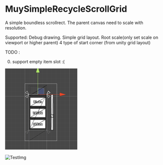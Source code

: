 # MuySimpleRecycleScrollGrid

A simple boundless scrollrect.
The parent canvas need to scale with resolution.

Supported:
Debug drawing.
Simple grid layout.
Root scale(only set scale on viewport or higher parent)
4 type of start corner (from unity grid layout)

TODO :

0. support empty item slot :(

![TestImg](https://github.com/2C2C2C/MuyScrollRect/blob/master/TempSrc/scrollrect01.gif)

![TestImg](https://github.com/2C2C2C/MuyScrollRect/blob/master/TempSrc/scrollrect02.gif)

